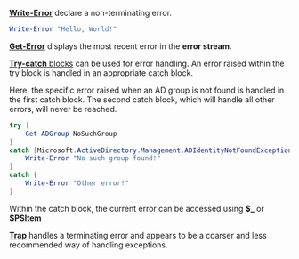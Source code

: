 [**Write-Error**](https://learn.microsoft.com/en-us/powershell/module/microsoft.powershell.utility/write-error?view=powershell-7.3) declare a non-terminating error.

```powershell
Write-Error "Hello, World!"
```

[**Get-Error**](https://learn.microsoft.com/en-us/powershell/module/microsoft.powershell.utility/get-error?view=powershell-7.3) displays the most recent error in the **error stream**.

[**Try-catch** blocks](https://learn.microsoft.com/en-us/powershell/module/microsoft.powershell.core/about/about_try_catch_finally?view=powershell-7.3) can be used for error handling.
An error raised within the try block is handled in an appropriate catch block.

Here, the specific error raised when an AD group is not found is handled in the first catch block.
The second catch block, which will handle all other errors, will never be reached.

```powershell
try {
    Get-ADGroup NoSuchGroup
}
catch [Microsoft.ActiveDirectory.Management.ADIdentityNotFoundException] {
    Write-Error "No such group found!"
}
catch {
    Write-Error "Other error!"
}
```

Within the catch block, the current error can be accessed using **\$_** or **\$PSItem**

[**Trap**](https://learn.microsoft.com/en-us/powershell/module/microsoft.powershell.core/about/about_trap?view=powershell-7.3) handles a terminating error and appears to be a coarser and less recommended way of handling exceptions.